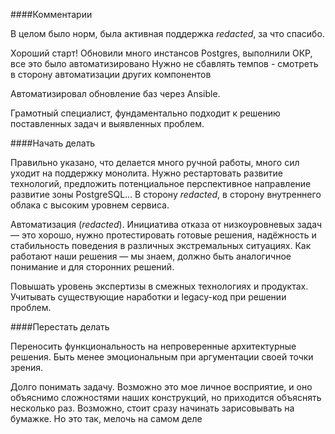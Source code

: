 ####Комментарии

В целом было норм, была активная поддержка _redacted_, за что спасибо.

Хороший старт! Обновили много инстансов Postgres, выполнили ОКР, все это было автоматизировано Нужно не сбавлять темпов - смотреть в сторону автоматизации других компонентов

Автоматизировал обновление баз через Ansible.

Грамотный специалист, фундаментально подходит к решению поставленных задач и выявленных проблем.

####Начать делать

Правильно указано, что делается много ручной работы, много сил уходит на поддержку монолита. Нужно рестартовать развитие технологий, предложить потенциальное перспективное направление развитие зоны PostgreSQL… В сторону _redacted_, в сторону внутреннего облака с высоким уровнем сервиса.

Автоматизация (_redacted_). Инициатива отказа от низкоуровневых задач — это хорошо, нужно протестировать готовые решения, надёжность и стабильность поведения в различных экстремальных ситуациях. Как работают наши решения — мы знаем, должно быть аналогичное понимание и для сторонних решений.

Повышать уровень экспертизы в смежных технологиях и продуктах. Учитывать существующие наработки и legacy-код при решении проблем.

####Перестать делать

Переносить функциональность на непроверенные архитектурные решения. Быть менее эмоциональным при аргументации своей точки зрения.

Долго понимать задачу. Возможно это мое личное восприятие, и оно объяснимо сложностями наших конструкций, но приходится объяснять несколько раз. Возможно, стоит сразу начинать зарисовывать на бумажке. Но это так, мелочь на самом деле